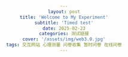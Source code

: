 ```yaml
---
layout: post
title: 'Welcome to My Experiment'
subtitle: 'Timed test'
date: 2025-02-23
categories: 测试链接
cover: '/assets/img/web3.0.jpg'
tags: 交互网站 心理测量 问卷收集 暂时问卷 在线问卷
---
```

<html lang="en">
<head>
    <meta charset="UTF-8">
    <meta name="viewport" content="width=device-width, initial-scale=1.0">
    <title>Welcome to My Experiment</title>
    <style>
        body {
            font-family: Arial, sans-serif;
            text-align: center;
            padding: 50px;
        }

        .start-button {
            background-color: green;
            color: black;
            padding: 15px 30px;
            font-size: 20px;
            border: none;
            cursor: pointer;
            border-radius: 5px;
        }

        .start-button:hover {
            background-color: darkgreen;
        }
    </style>
</head>
<body>

    <h1>Welcome to My Experiment</h1>
    <p>Please press the button below to enter the experiment:</p>

    <button class="start-button" onclick="startExperiment()">Start</button>

    <script>
        function startExperiment() {
            const links = [
                "https://test4.dittoshop.cn/",
                "https://test3.dittoshop.cn/",
                "https://test2.dittoshop.cn/",
                "https://test1.dittoshop.cn/",
                "https://test.dittoshop.cn/"
            ];

            // Randomly pick one link from the list
            const randomLink = links[Math.floor(Math.random() * links.length)];

            // Redirect to the selected link
            window.location.href = randomLink;
        }
    </script>

</body>
</html>
